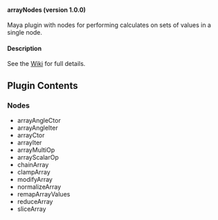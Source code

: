 #### arrayNodes (version 1.0.0)
Maya plugin with nodes for  performing calculates on sets of values in a single node.

#### Description
See the [Wiki](https://github.com/yantor3d/arrayNodes/wiki) for full details.

## Plugin Contents
### Nodes
- arrayAngleCtor
- arrayAngleIter
- arrayCtor
- arrayIter
- arrayMultiOp
- arrayScalarOp
- chainArray
- clampArray
- modifyArray
- normalizeArray
- remapArrayValues
- reduceArray
- sliceArray
